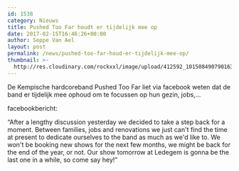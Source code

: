 ```yaml
---
id: 1538
category: Nieuws
title: Pushed Too Far houdt er tijdelijk mee op
date: 2017-02-15T16:46:26+00:00
author: Seppe Van Ael
layout: post
permalink: /news/pushed-too-far-houd-er-tijdelijk-mee-op/
thumbnail: >-
  http://res.cloudinary.com/rockxxl/image/upload/412592_10150849079016372_143058702_o.jpg
---
```

De Kempische hardcoreband Pushed Too Far liet via facebook weten dat de band er tijdelijk mee ophoud om te focussen op hun gezin, jobs,&#8230;

facebookbericht:

&#8220;After a lengthy discussion yesterday we decided to take a step back for a moment. Between families, jobs and renovations we just can't find the time at present to dedicate ourselves to the band as much as we'd like to. We won't be booking new shows for the next few months, we might be back for the end of the year, or not. Our show tomorrow at Ledegem is gonna be the last one in a while, so come say hey!&#8221;
